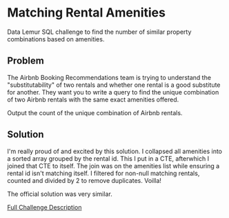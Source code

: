 # Matching Rental Amenities

Data Lemur SQL challenge to find the number of similar property combinations based on amenities.

## Problem

The Airbnb Booking Recommendations team is trying to understand the "substitutability" of two rentals and whether one rental is a good substitute for another. They want you to write a query to find the unique combination of two Airbnb rentals with the same exact amenities offered.

Output the count of the unique combination of Airbnb rentals.

## Solution

I'm really proud of and excited by this solution. I collapsed all amenities into a sorted array grouped by the rental id. This I put in a CTE, afterwhich I joined that CTE to itself. The join was on the amenities list while ensuring a rental id isn't matching itself. I filtered for non-null matching rentals, counted and divided by 2 to remove duplicates. Voilla!

The official solution was very similar.

[Full Challenge Description](https://datalemur.com/questions/matching-rental-amenities)
